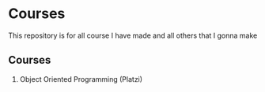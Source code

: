# Courses
This repository is for all course I have made and all others that I gonna make
## Courses 

1. Object Oriented Programming (Platzi)